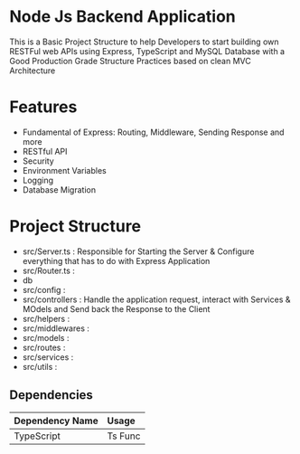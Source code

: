 # Node Js Backend Application
This is a Basic Project Structure to help Developers to start building own RESTFul web APIs using Express, TypeScript and MySQL Database with a Good Production Grade Structure Practices based on clean MVC Architecture


# Features
- Fundamental of Express: Routing, Middleware, Sending Response and more
- RESTful API
- Security
- Environment Variables
- Logging
- Database Migration

# Project Structure
- src/Server.ts     : Responsible for Starting the Server & Configure everything that has to do with Express Application
- src/Router.ts     : 
- db
- src/config        :
- src/controllers   : Handle the application request, interact with Services & MOdels and Send back the Response to the Client
- src/helpers       :
- src/middlewares   :
- src/models        :
- src/routes        :
- src/services      :
- src/utils         :


## Dependencies
| Dependency Name | Usage |
| :-- | :-- |
| TypeScript | Ts Func |